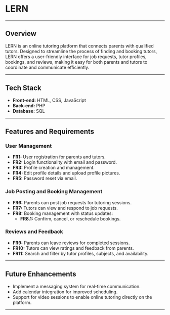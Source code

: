 # LERN 


---

## Overview
LERN is an online tutoring platform that connects parents with qualified tutors. Designed to streamline the process of finding and booking tutors, LERN offers a user-friendly interface for job requests, tutor profiles, bookings, and reviews, making it easy for both parents and tutors to coordinate and communicate efficiently.

---

## Tech Stack
- **Front-end:** HTML, CSS, JavaScript
- **Back-end:** PHP
- **Database:** SQL

---

## Features and Requirements

### User Management
- **FR1:** User registration for parents and tutors.
- **FR2:** Login functionality with email and password.
- **FR3:** Profile creation and management.
- **FR4:** Edit profile details and upload profile pictures.
- **FR5:** Password reset via email.

### Job Posting and Booking Management
- **FR6:** Parents can post job requests for tutoring sessions.
- **FR7:** Tutors can view and respond to job requests.
- **FR8:** Booking management with status updates:
  - **FR8.1:** Confirm, cancel, or reschedule bookings.
  
### Reviews and Feedback
- **FR9:** Parents can leave reviews for completed sessions.
- **FR10:** Tutors can view ratings and feedback from parents.
- **FR11:** Search and filter by tutor profiles, subjects, and availability.


---

## Future Enhancements
- Implement a messaging system for real-time communication.
- Add calendar integration for improved scheduling.
- Support for video sessions to enable online tutoring directly on the platform.

---
